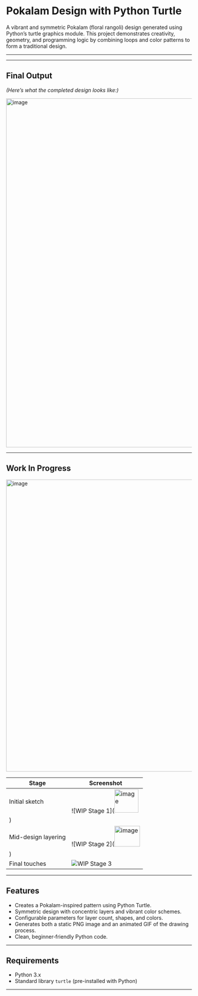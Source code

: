 # Pokalam Design with Python Turtle

A vibrant and symmetric Pokalam (floral rangoli) design generated using Python’s turtle graphics module. This project demonstrates creativity, geometry, and programming logic by combining loops and color patterns to form a traditional design.

---


---

##  Final Output

*(Here’s what the completed design looks like:)*

<img width="1107" height="944" alt="image" src="https://github.com/user-attachments/assets/71c96a18-ad3c-4d93-86c4-b35d0cd61964" />


---

##  Work In Progress

<img width="936" height="790" alt="image" src="https://github.com/user-attachments/assets/d30a548c-adcc-403e-8d41-2b4dbcc267c2" />


| Stage       | Screenshot     |
|-------------|----------------|
| Initial sketch | ![WIP Stage 1](<img width="65.2" height="63.8" alt="image" src="https://github.com/user-attachments/assets/bb673f8c-c7f9-4dd8-9d94-9b2a367d3be8" />
) |
| Mid-design layering | ![WIP Stage 2](<img width="68.8" height="55.4" alt="image" src="https://github.com/user-attachments/assets/f41ff32e-1e6a-4717-b31c-130826062500" />
) |
| Final touches | ![WIP Stage 3](<img width="93.6" height="79.0" alt="image" src="https://github.com/user-attachments/assets/d30a548c-adcc-403e-8d41-2b4dbcc267c2" />) |

---

##  Features

- Creates a Pokalam-inspired pattern using Python Turtle.
- Symmetric design with concentric layers and vibrant color schemes.
- Configurable parameters for layer count, shapes, and colors.
- Generates both a static PNG image and an animated GIF of the drawing process.
- Clean, beginner‑friendly Python code.

---

##  Requirements

- Python 3.x
- Standard library `turtle` (pre-installed with Python)

---
